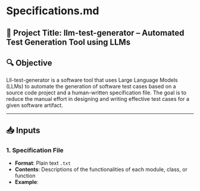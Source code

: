 # Specifications.md

## 📌 Project Title: llm-test-generator – Automated Test Generation Tool using LLMs

## 🔍 Objective
Lll-test-generator is a software tool that uses Large Language Models (LLMs) to automate the generation of software test cases based on a source code project and a human-written specification file. The goal is to reduce the manual effort in designing and writing effective test cases for a given software artifact.

---

## 📥 Inputs

### 1. Specification File
- **Format**: Plain text `.txt`
- **Contents**: Descriptions of the functionalities of each module, class, or function
- **Example**:
